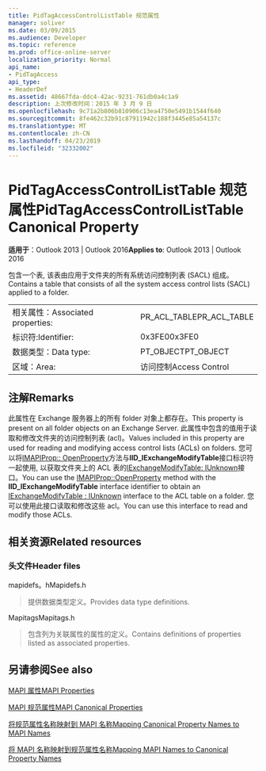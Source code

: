 ```yaml
---
title: PidTagAccessControlListTable 规范属性
manager: soliver
ms.date: 03/09/2015
ms.audience: Developer
ms.topic: reference
ms.prod: office-online-server
localization_priority: Normal
api_name:
- PidTagAccess
api_type:
- HeaderDef
ms.assetid: 48667fda-ddc4-42ac-9231-761db0a4c1a9
description: 上次修改时间：2015 年 3 月 9 日
ms.openlocfilehash: 9c71a2b806b810906c13ea4750e5491b1544f640
ms.sourcegitcommit: 8fe462c32b91c87911942c188f3445e85a54137c
ms.translationtype: MT
ms.contentlocale: zh-CN
ms.lasthandoff: 04/23/2019
ms.locfileid: "32332002"
---
```

# <a name="pidtagaccesscontrollisttable-canonical-property"></a><span data-ttu-id="02d6a-103">PidTagAccessControlListTable 规范属性</span><span class="sxs-lookup"><span data-stu-id="02d6a-103">PidTagAccessControlListTable Canonical Property</span></span>

  
  
<span data-ttu-id="02d6a-104">**适用于**：Outlook 2013 | Outlook 2016</span><span class="sxs-lookup"><span data-stu-id="02d6a-104">**Applies to**: Outlook 2013 | Outlook 2016</span></span> 
  
<span data-ttu-id="02d6a-105">包含一个表, 该表由应用于文件夹的所有系统访问控制列表 (SACL) 组成。</span><span class="sxs-lookup"><span data-stu-id="02d6a-105">Contains a table that consists of all the system access control lists (SACL) applied to a folder.</span></span>
  
|||
|:-----|:-----|
|<span data-ttu-id="02d6a-106">相关属性：</span><span class="sxs-lookup"><span data-stu-id="02d6a-106">Associated properties:</span></span>  <br/> |<span data-ttu-id="02d6a-107">PR_ACL_TABLE</span><span class="sxs-lookup"><span data-stu-id="02d6a-107">PR_ACL_TABLE</span></span>  <br/> |
|<span data-ttu-id="02d6a-108">标识符:</span><span class="sxs-lookup"><span data-stu-id="02d6a-108">Identifier:</span></span>  <br/> |<span data-ttu-id="02d6a-109">0x3FE0</span><span class="sxs-lookup"><span data-stu-id="02d6a-109">0x3FE0</span></span>  <br/> |
|<span data-ttu-id="02d6a-110">数据类型：</span><span class="sxs-lookup"><span data-stu-id="02d6a-110">Data type:</span></span>  <br/> |<span data-ttu-id="02d6a-111">PT_OBJECT</span><span class="sxs-lookup"><span data-stu-id="02d6a-111">PT_OBJECT</span></span>  <br/> |
|<span data-ttu-id="02d6a-112">区域：</span><span class="sxs-lookup"><span data-stu-id="02d6a-112">Area:</span></span>  <br/> |<span data-ttu-id="02d6a-113">访问控制</span><span class="sxs-lookup"><span data-stu-id="02d6a-113">Access Control</span></span>  <br/> |
   
## <a name="remarks"></a><span data-ttu-id="02d6a-114">注解</span><span class="sxs-lookup"><span data-stu-id="02d6a-114">Remarks</span></span>

<span data-ttu-id="02d6a-115">此属性在 Exchange 服务器上的所有 folder 对象上都存在。</span><span class="sxs-lookup"><span data-stu-id="02d6a-115">This property is present on all folder objects on an Exchange Server.</span></span> <span data-ttu-id="02d6a-116">此属性中包含的值用于读取和修改文件夹的访问控制列表 (acl)。</span><span class="sxs-lookup"><span data-stu-id="02d6a-116">Values included in this property are used for reading and modifying access control lists (ACLs) on folders.</span></span> <span data-ttu-id="02d6a-117">您可以将[IMAPIProp:: OpenProperty](imapiprop-openproperty.md)方法与**IID_IExchangeModifyTable**接口标识符一起使用, 以获取文件夹上的 ACL 表的[IExchangeModifyTable: IUnknown](iexchangemodifytableiunknown.md)接口。</span><span class="sxs-lookup"><span data-stu-id="02d6a-117">You can use the [IMAPIProp::OpenProperty](imapiprop-openproperty.md) method with the **IID_IExchangeModifyTable** interface identifier to obtain an [IExchangeModifyTable : IUnknown](iexchangemodifytableiunknown.md) interface to the ACL table on a folder.</span></span> <span data-ttu-id="02d6a-118">您可以使用此接口读取和修改这些 acl。</span><span class="sxs-lookup"><span data-stu-id="02d6a-118">You can use this interface to read and modify those ACLs.</span></span> 
  
## <a name="related-resources"></a><span data-ttu-id="02d6a-119">相关资源</span><span class="sxs-lookup"><span data-stu-id="02d6a-119">Related resources</span></span>

### <a name="header-files"></a><span data-ttu-id="02d6a-120">头文件</span><span class="sxs-lookup"><span data-stu-id="02d6a-120">Header files</span></span>

<span data-ttu-id="02d6a-121">mapidefs。h</span><span class="sxs-lookup"><span data-stu-id="02d6a-121">Mapidefs.h</span></span>
  
> <span data-ttu-id="02d6a-122">提供数据类型定义。</span><span class="sxs-lookup"><span data-stu-id="02d6a-122">Provides data type definitions.</span></span>
    
<span data-ttu-id="02d6a-123">Mapitags</span><span class="sxs-lookup"><span data-stu-id="02d6a-123">Mapitags.h</span></span>
  
> <span data-ttu-id="02d6a-124">包含列为关联属性的属性的定义。</span><span class="sxs-lookup"><span data-stu-id="02d6a-124">Contains definitions of properties listed as associated properties.</span></span>
    
## <a name="see-also"></a><span data-ttu-id="02d6a-125">另请参阅</span><span class="sxs-lookup"><span data-stu-id="02d6a-125">See also</span></span>



[<span data-ttu-id="02d6a-126">MAPI 属性</span><span class="sxs-lookup"><span data-stu-id="02d6a-126">MAPI Properties</span></span>](mapi-properties.md)
  
[<span data-ttu-id="02d6a-127">MAPI 规范属性</span><span class="sxs-lookup"><span data-stu-id="02d6a-127">MAPI Canonical Properties</span></span>](mapi-canonical-properties.md)
  
[<span data-ttu-id="02d6a-128">将规范属性名称映射到 MAPI 名称</span><span class="sxs-lookup"><span data-stu-id="02d6a-128">Mapping Canonical Property Names to MAPI Names</span></span>](mapping-canonical-property-names-to-mapi-names.md)
  
[<span data-ttu-id="02d6a-129">将 MAPI 名称映射到规范属性名称</span><span class="sxs-lookup"><span data-stu-id="02d6a-129">Mapping MAPI Names to Canonical Property Names</span></span>](mapping-mapi-names-to-canonical-property-names.md)

